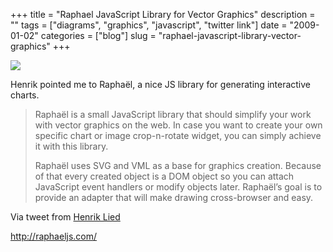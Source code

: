 +++
title = "Raphael JavaScript Library for Vector Graphics"
description = ""
tags = ["diagrams", "graphics", "javascript", "twitter link"]
date = "2009-01-02"
categories = ["blog"]
slug = "raphael-javascript-library-vector-graphics"
+++



  <div class="notebook-screenshot"><a href="http://raphaeljs.com/"><img src="//media.konigi.com/notebook/raphaeljs.jpg" class="notebook-image" /></a></div><p>Henrik pointed me to Raphaël, a nice JS library for generating interactive charts.</p>
<blockquote><p>Raphaël is a small JavaScript library that should simplify your work with vector graphics on the web. In case you want to create your own specific chart or image crop-n-rotate widget, you can simply achieve it with this library.</p>
<p>Raphaël uses SVG and VML as a base for graphics creation. Because of that every created object is a DOM object so you can attach JavaScript event handlers or modify objects later. Raphaël’s goal is to provide an adapter that will make drawing cross-browser and easy.</p></blockquote>
<p>Via tweet from <a href="http://twitter.com/henriklied/status/1091862105">Henrik Lied</a></p>
    
  <a href="http://raphaeljs.com/">http://raphaeljs.com/</a>
